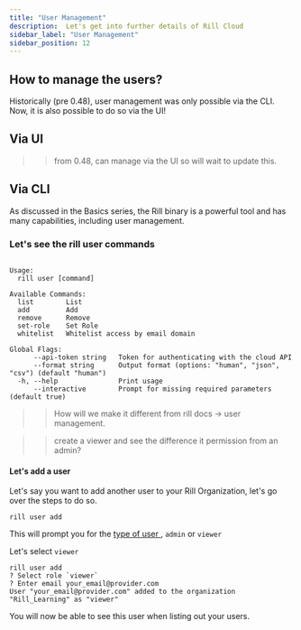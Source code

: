 ```yaml
---
title: "User Management"
description:  Let's get into further details of Rill Cloud
sidebar_label: "User Management"
sidebar_position: 12
---
```


## How to manage the users?

Historically (pre 0.48), user management was only possible via the CLI. Now, it is also possible to do so via the UI! 

## Via UI


>> from 0.48, can manage via the UI so will wait to update this.


## Via CLI

As discussed in the Basics series, the Rill binary is a powerful tool and has many capabilities, including user management. 

### Let's see the rill user commands

```Manage users

Usage:
  rill user [command]

Available Commands:
  list        List
  add         Add
  remove      Remove
  set-role    Set Role
  whitelist   Whitelist access by email domain

Global Flags:
      --api-token string   Token for authenticating with the cloud API
      --format string      Output format (options: "human", "json", "csv") (default "human")
  -h, --help               Print usage
      --interactive        Prompt for missing required parameters (default true)
```

>> How will we make it different from rill docs -> user management.

>> create a viewer and see the difference it permission from an admin?

#### Let's add a user

Let's say you want to add another user to your Rill Organization, let's go over the steps to do so.

```
rill user add
```

This will prompt you for the <a href='https://docs.rilldata.com/manage/roles-permissions' target="_blank">type of user </a>, `admin` or `viewer` 

Let's select `viewer` 

```
rill user add
? Select role `viewer`
? Enter email your_email@provider.com
User "your_email@provider.com" added to the organization "Rill_Learning" as "viewer"
```

You will now be able to see this user when listing out your users.

